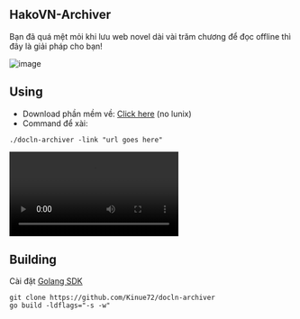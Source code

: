 ## **HakoVN-Archiver**

Bạn đã quá mệt mỏi khi lưu web novel dài vài trăm chương để đọc offline thì đây là giải pháp cho bạn!

![image](https://cdn.discordapp.com/attachments/1024814890201919560/1060696456513728543/IMG_0098.png)

## Using

- Download phần mềm về: [Click here](https://github.com/Kinue72/docln-archiver/releases) (no lunix)
- Command để xài:
```
./docln-archiver -link "url goes here"
```

![video tutorial](https://cdn.discordapp.com/attachments/1024814890201919560/1060925878210678885/2023-01-06_21-17-03.mp4)

## Building

Cài đặt [Golang SDK](https://go.dev/doc/install)

```
git clone https://github.com/Kinue72/docln-archiver
go build -ldflags="-s -w"
```
